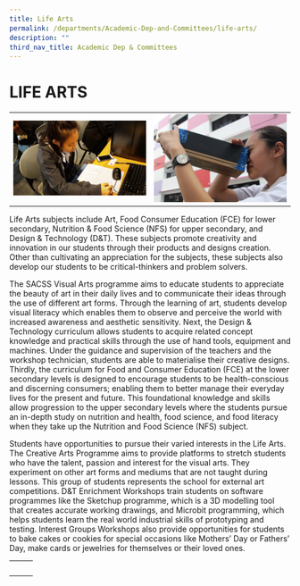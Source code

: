 ```yaml
---
title: Life Arts
permalink: /departments/Academic-Dep-and-Committees/life-arts/
description: ""
third_nav_title: Academic Dep & Committees
---
```

# LIFE ARTS

|   |   |
|---|---|
| ![](/images/Departments/Academic%20Dep%20&%20Comittee/LIFE%20ARTS/20190325_094646-scaled.jpg) | ![](/images/Departments/Academic%20Dep%20&%20Comittee/LIFE%20ARTS/IMG_8297-scaled.jpg)  |

Life Arts subjects include Art, Food Consumer Education (FCE) for lower secondary, Nutrition & Food Science (NFS) for upper secondary, and Design & Technology (D&T). These subjects promote creativity and innovation in our students through their products and designs creation. Other than cultivating an appreciation for the subjects, these subjects also develop our students to be critical-thinkers and problem solvers.

The SACSS Visual Arts programme aims to educate students to appreciate the beauty of art in their daily lives and to communicate their ideas through the use of different art forms. Through the learning of art, students develop visual literacy which enables them to observe and perceive the world with increased awareness and aesthetic sensitivity. Next, the Design & Technology curriculum allows students to acquire related concept knowledge and practical skills through the use of hand tools, equipment and machines. Under the guidance and supervision of the teachers and the workshop technician, students are able to materialise their creative designs. Thirdly, the curriculum for Food and Consumer Education (FCE) at the lower secondary levels is designed to encourage students to be health-conscious and discerning consumers; enabling them to better manage their everyday lives for the present and future. This foundational knowledge and skills allow progression to the upper secondary levels where the students pursue an in-depth study on nutrition and health, food science, and food literacy when they take up the Nutrition and Food Science (NFS) subject. 

Students have opportunities to pursue their varied interests in the Life Arts. The Creative Arts Programme aims to provide platforms to stretch students who have the talent, passion and interest for the visual arts. They experiment on other art forms and mediums that are not taught during lessons. This group of students represents the school for external art competitions. D&T Enrichment Workshops train students on software programmes like the Sketchup programme, which is a 3D modelling tool that creates accurate working drawings, and Microbit programming, which helps students learn the real world industrial skills of prototyping and testing. Interest Groups Workshops also provide opportunities for students to bake cakes or cookies for special occasions like Mothers’ Day or Fathers’ Day, make cards or jewelries for themselves or their loved ones.

|   |   |   |
|---|---|---|
|   |   |   |
|   |   |   |
|   |   |   |
|   |   |   |
|   |   |   |